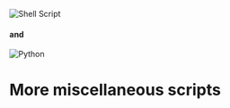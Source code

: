 ![Shell Script](https://img.shields.io/badge/shell_script-%23121011.svg?style=for-the-badge&logo=gnu-bash&logoColor=white)
#### and
![Python](https://img.shields.io/badge/python-3670A0?style=for-the-badge&logo=python&logoColor=ffdd54)
# More miscellaneous scripts
